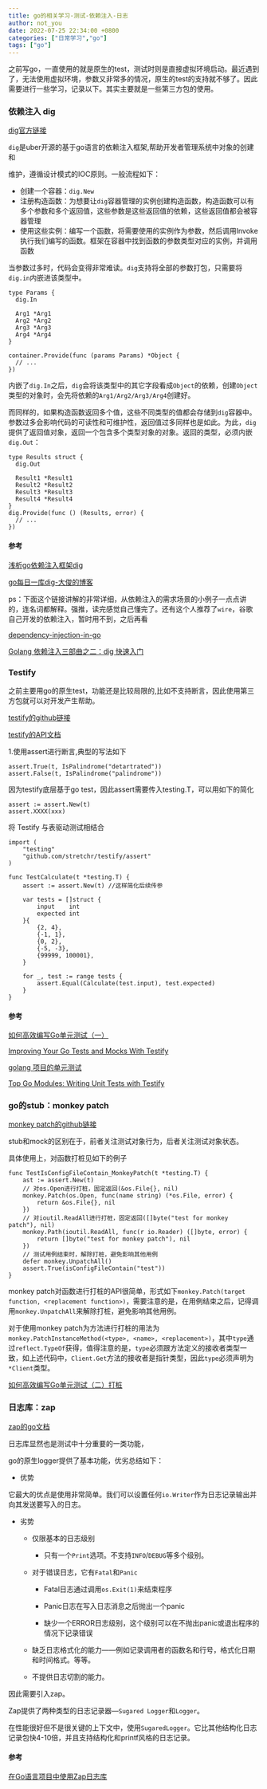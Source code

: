 ```yaml
---
title: go的相关学习-测试-依赖注入-日志
author: not_you
date: 2022-07-25 22:34:00 +0800
categories: ["日常学习","go"]
tags: ["go"]
---
```


之前写go，一直使用的就是原生的test，测试时则是直接虚拟环境启动。最近遇到了，无法使用虚拟环境，参数又非常多的情况，原生的test的支持就不够了。因此需要进行一些学习，记录以下。其实主要就是一些第三方包的使用。

### 依赖注入 dig

[dig官方链接 ](go.uber.org/dig)

`dig`是uber开源的基于go语言的依赖注入框架,帮助开发者管理系统中对象的创建和

维护，遵循设计模式的IOC原则。一般流程如下：

- 创建一个容器：`dig.New`
- 注册构造函数：为想要让`dig`容器管理的实例创建构造函数，构造函数可以有多个参数和多个返回值，这些参数是这些返回值的依赖，这些返回值都会被容器管理
- 使用这些实例：编写一个函数，将需要使用的实例作为参数，然后调用Invoke执行我们编写的函数。框架在容器中找到函数的参数类型对应的实例，并调用函数

当参数过多时，代码会变得非常难读。`dig`支持将全部的参数打包，只需要将`dig.in`内嵌进该类型中。

```golang
type Params {
  dig.In

  Arg1 *Arg1
  Arg2 *Arg2
  Arg3 *Arg3
  Arg4 *Arg4
}

container.Provide(func (params Params) *Object {
  // ...
})
```

内嵌了`dig.In`之后，`dig`会将该类型中的其它字段看成`Object`的依赖，创建`Object`类型的对象时，会先将依赖的`Arg1/Arg2/Arg3/Arg4`创建好。



而同样的，如果构造函数返回多个值，这些不同类型的值都会存储到`dig`容器中。参数过多会影响代码的可读性和可维护性，返回值过多同样也是如此。为此，`dig`提供了返回值对象，返回一个包含多个类型对象的对象。返回的类型，必须内嵌`dig.Out`：

```golang
type Results struct {
  dig.Out

  Result1 *Result1
  Result2 *Result2
  Result3 *Result3
  Result4 *Result4
}
dig.Provide(func () (Results, error) {
  // ...
})
```



#### 参考

[浅析go依赖注入框架dig](https://juejin.cn/post/7004648058705149982)

[go每日一库dig-大俊的博客](https://darjun.github.io/2020/02/22/godailylib/dig/)

ps：下面这个链接讲解的非常详细，从依赖注入的需求场景的小例子一点点讲的，连名词都解释。强推，读完感觉自己懂完了。还有这个人推荐了`wire`，谷歌自己开发的依赖注入，暂时用不到，之后再看

[dependency-injection-in-go](https://blog.drewolson.org/dependency-injection-in-go)

[Golang 依赖注入三部曲之二：dig 快速入门](http://luzhenqian.com/blog/go-dependency-injection-2/)



### Testify

之前主要用go的原生test，功能还是比较局限的,比如不支持断言，因此使用第三方包就可以对开发产生帮助。

[testify的github链接](https://github.com/stretchr/testify)

[testify的API文档](https://pkg.go.dev/github.com/stretchr/testify)

1.使用assert进行断言,典型的写法如下

```golang
assert.True(t, IsPalindrome("detartrated"))
assert.False(t, IsPalindrome("palindrome"))
```

因为testify底层基于go test，因此assert需要传入testing.T，可以用如下的简化

```golang
assert := assert.New(t)
assert.XXXX(xxx)
```

将 Testify 与表驱动测试相结合

```golang
import (
    "testing"
    "github.com/stretchr/testify/assert"
)

func TestCalculate(t *testing.T) {
    assert := assert.New(t) //这样简化后续传参

    var tests = []struct {
        input    int
        expected int
    }{
        {2, 4},
        {-1, 1},
        {0, 2},
        {-5, -3},
        {99999, 100001},
    }

    for _, test := range tests {
        assert.Equal(Calculate(test.input), test.expected)
    }
}
```



#### 参考

[如何高效编写Go单元测试（一）](https://juejin.cn/post/6908938380114034701)

[Improving Your Go Tests and Mocks With Testify](https://tutorialedge.net/golang/improving-your-tests-with-testify-go/)

[golang 项目的单元测试](https://annatarhe.github.io/2020/08/19/how-to-do-test-in-go.html)

[Top Go Modules: Writing Unit Tests with Testify](https://jfrog.com/blog/top-go-modules-writing-unit-tests-with-testify/)

### go的stub：monkey patch

[monkey patch的github链接](https://github.com/bouk/monkey)

stub和mock的区别在于，前者关注测试对象行为，后者关注测试对象状态。

具体使用上，对函数打桩见如下的例子

```golang
func TestIsConfigFileContain_MonkeyPatch(t *testing.T) {
	ast := assert.New(t)
	// 对os.Open进行打桩，固定返回(&os.File{}, nil)
	monkey.Patch(os.Open, func(name string) (*os.File, error) {
		return &os.File{}, nil
	})
	// 对ioutil.ReadAll进行打桩，固定返回([]byte("test for monkey patch"), nil)
	monkey.Path(ioutil.ReadAll, func(r io.Reader) ([]byte, error) {
		return []byte("test for monkey patch"), nil
	})
	// 测试用例结束时，解除打桩，避免影响其他用例
	defer monkey.UnpatchAll()
	assert.True(isConfigFileContain("test"))
}
```

monkey patch对函数进行打桩的API很简单，形式如下`monkey.Patch(target function, <replacement function>)`，需要注意的是，在用例结束之后，记得调用`monkey.UnpatchAll`来解除打桩，避免影响其他用例。

对于使用monkey patch为方法进行打桩的用法为`monkey.PatchInstanceMethod(<type>, <name>, <replacement>)`，其中`type`通过`reflect.TypeOf`获得，值得注意的是，`type`必须跟方法定义的接收者类型一致，如上述代码中，`Client.Get`方法的接收者是指针类型，因此`type`必须声明为`*Client`类型。



[如何高效编写Go单元测试（二）打桩](https://juejin.cn/post/6916134886022037511)



### 日志库：zap

[zap的go文档](https://pkg.go.dev/go.uber.org/zap)

日志库显然也是测试中十分重要的一类功能，

go的原生logger提供了基本功能，优劣总结如下：

- 优势

它最大的优点是使用非常简单。我们可以设置任何`io.Writer`作为日志记录输出并向其发送要写入的日志。

- 劣势

  - 仅限基本的日志级别

    - 只有一个`Print`选项。不支持`INFO`/`DEBUG`等多个级别。

  - 对于错误日志，它有`Fatal`和`Panic`

    - Fatal日志通过调用`os.Exit(1)`来结束程序

    - Panic日志在写入日志消息之后抛出一个panic

    - 缺少一个ERROR日志级别，这个级别可以在不抛出panic或退出程序的情况下记录错误

  - 缺乏日志格式化的能力——例如记录调用者的函数名和行号，格式化日期和时间格式。等等。

  - 不提供日志切割的能力。

因此需要引入zap。

Zap提供了两种类型的日志记录器—`Sugared Logger`和`Logger`。

在性能很好但不是很关键的上下文中，使用`SugaredLogger`。它比其他结构化日志记录包快4-10倍，并且支持结构化和printf风格的日志记录。

#### 参考

[在Go语言项目中使用Zap日志库](https://www.liwenzhou.com/posts/Go/zap/)